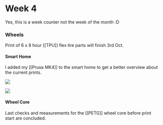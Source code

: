 
# Week 4

Yes, this is a week counter not the week of the month :D


### Wheels

Print of 6 x 8 hour [[TPU]] flex tire parts will finish 3rd Oct.

#### Smart Home

I added my [[Prusa MK4]] to the smart home to get a better overview about the current prints.

![](../Images/Week4_smart_home_1.png)

![](../Images/Week4_smart_home_2.jpg)

#### Wheel Core
Last checks and measurements for the [[PETG]] wheel core before print start are concluded.